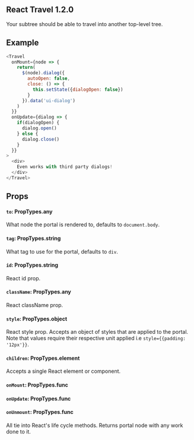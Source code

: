## React Travel 1.2.0

Your subtree should be able to travel into another top-level tree.

## Example
```js
<Travel
  onMount={node => {
    return(
      $(node).dialog({
        autoOpen: false,
        close: () => {
          this.setState({dialogOpen: false})
        }
      }).data('ui-dialog')
    )
  }}
  onUpdate={dialog => {
    if(dialogOpen) {
      dialog.open()
    } else {
      dialog.close()
    }
  }}
>
  <div>
    Even works with third party dialogs!
  </div>
</Travel>
```

## Props

#### `to`: PropTypes.any

What node the portal is rendered to, defaults to `document.body`.

#### `tag`: PropTypes.string

What tag to use for the portal, defaults to `div`.

#### `id`: PropTypes.string

React id prop.

#### `className`: PropTypes.any

React className prop.

#### `style`: PropTypes.object

React style prop. Accepts an object of styles that are applied to the portal. Note that values require their respective unit applied i.e `style={{padding: '12px'}}`.

#### `children`: PropTypes.element

Accepts a single React element or component.

#### `onMount`: PropTypes.func
#### `onUpdate`: PropTypes.func
#### `onUnmount`: PropTypes.func

All tie into React's life cycle methods. Returns portal node with any work done to it.
